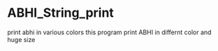 # ABHI_String_print
print abhi in various colors 
this program print ABHI in differnt color and huge size
